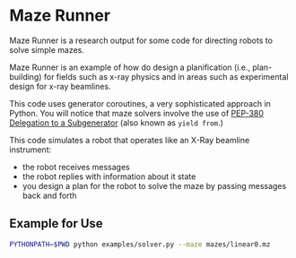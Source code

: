 # Maze Runner

Maze Runner is a research output for some code for directing robots to solve
simple mazes.

Maze Runner is an example of how do design a planification (i.e., plan-building)
for fields such as x-ray physics and in areas such as experimental design
for x-ray beamlines.

This code uses generator coroutines, a very sophisticated approach in Python.
You will notice that maze solvers involve the use of [PEP-380 Delegation to a
Subgenerator](https://peps.python.org/pep380) (also known as `yield from`.)

This code simulates a robot that operates like an X-Ray beamline instrument:
- the robot receives messages
- the robot replies with information about it state
- you design a plan for the robot to solve the maze by passing messages back and forth

## Example for Use

```bash
PYTHONPATH=$PWD python examples/solver.py --maze mazes/linear0.mz
```
